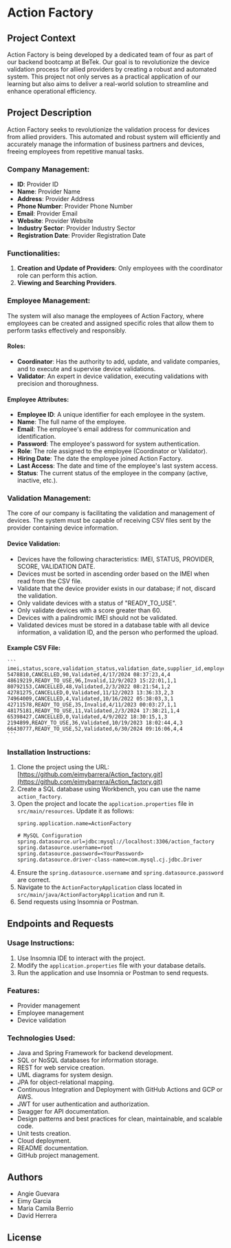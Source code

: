 # Action Factory

## Project Context
Action Factory is being developed by a dedicated team of four as part of our backend bootcamp at BeTek. Our goal is to revolutionize the device validation process for allied providers by creating a robust and automated system. This project not only serves as a practical application of our learning but also aims to deliver a real-world solution to streamline and enhance operational efficiency.

## Project Description
Action Factory seeks to revolutionize the validation process for devices from allied providers. This automated and robust system will efficiently and accurately manage the information of business partners and devices, freeing employees from repetitive manual tasks.

### Company Management:
- **ID**: Provider ID
- **Name**: Provider Name
- **Address**: Provider Address
- **Phone Number**: Provider Phone Number
- **Email**: Provider Email
- **Website**: Provider Website
- **Industry Sector**: Provider Industry Sector
- **Registration Date**: Provider Registration Date

### Functionalities:
1. **Creation and Update of Providers**: Only employees with the coordinator role can perform this action.
2. **Viewing and Searching Providers**.

### Employee Management:
The system will also manage the employees of Action Factory, where employees can be created and assigned specific roles that allow them to perform tasks effectively and responsibly.

#### Roles:
- **Coordinator**: Has the authority to add, update, and validate companies, and to execute and supervise device validations.
- **Validator**: An expert in device validation, executing validations with precision and thoroughness.

#### Employee Attributes:
- **Employee ID**: A unique identifier for each employee in the system.
- **Name**: The full name of the employee.
- **Email**: The employee's email address for communication and identification.
- **Password**: The employee's password for system authentication.
- **Role**: The role assigned to the employee (Coordinator or Validator).
- **Hiring Date**: The date the employee joined Action Factory.
- **Last Access**: The date and time of the employee's last system access.
- **Status**: The current status of the employee in the company (active, inactive, etc.).

### Validation Management:
The core of our company is facilitating the validation and management of devices. The system must be capable of receiving CSV files sent by the provider containing device information.

#### Device Validation:
- Devices have the following characteristics: IMEI, STATUS, PROVIDER, SCORE, VALIDATION DATE.
- Devices must be sorted in ascending order based on the IMEI when read from the CSV file.
- Validate that the device provider exists in our database; if not, discard the validation.
- Only validate devices with a status of "READY_TO_USE".
- Only validate devices with a score greater than 60.
- Devices with a palindromic IMEI should not be validated.
- Validated devices must be stored in a database table with all device information, a validation ID, and the person who performed the upload.

#### Example CSV File:
    ```
    imei,status,score,validation_status,validation_date,supplier_id,employee_id
    5478810,CANCELLED,90,Validated,4/17/2024 08:37:23,4,4
    48619219,READY_TO_USE,96,Invalid,12/9/2023 15:22:01,1,1
    80792153,CANCELLED,48,Validated,2/3/2022 08:21:54,1,2
    42781275,CANCELLED,0,Validated,11/12/2023 13:36:33,2,3
    74964009,CANCELLED,4,Validated,10/16/2022 05:38:03,3,1
    42711578,READY_TO_USE,35,Invalid,4/11/2023 00:03:27,1,1
    48175181,READY_TO_USE,11,Validated,2/3/2024 17:38:21,1,4
    65398427,CANCELLED,0,Validated,4/9/2022 18:30:15,1,3
    2194899,READY_TO_USE,36,Validated,10/19/2023 18:02:44,4,3
    66430777,READY_TO_USE,52,Validated,6/30/2024 09:16:06,4,4
    ```

### Installation Instructions:
1. Clone the project using the URL: [https://github.com/eimybarrera/Action_factory.git](https://github.com/eimybarrera/Action_factory.git)
2. Create a SQL database using Workbench, you can use the name `action_factory`.
3. Open the project and locate the `application.properties` file in `src/main/resources`. Update it as follows:
    ```
    spring.application.name=ActionFactory

    # MySQL Configuration
    spring.datasource.url=jdbc:mysql://localhost:3306/action_factory
    spring.datasource.username=root
    spring.datasource.password=<YourPassword>
    spring.datasource.driver-class-name=com.mysql.cj.jdbc.Driver
    ```
4. Ensure the `spring.datasource.username` and `spring.datasource.password` are correct.
5. Navigate to the `ActionFactoryApplication` class located in `src/main/java/ActionFactoryApplication` and run it.
6. Send requests using Insomnia or Postman.

## Endpoints and Requests


### Usage Instructions:
1. Use Insomnia IDE to interact with the project.
2. Modify the `application.properties` file with your database details.
3. Run the application and use Insomnia or Postman to send requests.

### Features:
- Provider management
- Employee management
- Device validation

### Technologies Used:
- Java and Spring Framework for backend development.
- SQL or NoSQL databases for information storage.
- REST for web service creation.
- UML diagrams for system design.
- JPA for object-relational mapping.
- Continuous Integration and Deployment with GitHub Actions and GCP or AWS.
- JWT for user authentication and authorization.
- Swagger for API documentation.
- Design patterns and best practices for clean, maintainable, and scalable code.
- Unit tests creation.
- Cloud deployment.
- README documentation.
- GitHub project management.

## Authors
- Angie Guevara
- Eimy Garcia
- Maria Camila Berrio
- David Herrera

## License


